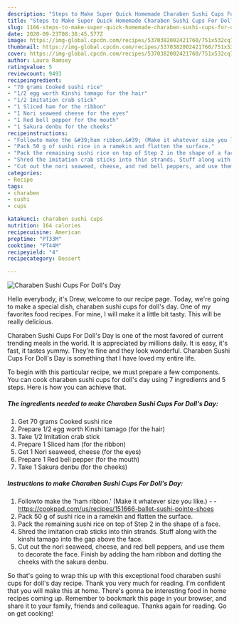 ```yaml
---
description: "Steps to Make Super Quick Homemade Charaben Sushi Cups For Doll&amp;#39;s Day"
title: "Steps to Make Super Quick Homemade Charaben Sushi Cups For Doll&amp;#39;s Day"
slug: 1166-steps-to-make-super-quick-homemade-charaben-sushi-cups-for-doll-and-39-s-day
date: 2020-09-23T08:38:45.577Z
image: https://img-global.cpcdn.com/recipes/5370382002421760/751x532cq70/charaben-sushi-cups-for-dolls-day-recipe-main-photo.jpg
thumbnail: https://img-global.cpcdn.com/recipes/5370382002421760/751x532cq70/charaben-sushi-cups-for-dolls-day-recipe-main-photo.jpg
cover: https://img-global.cpcdn.com/recipes/5370382002421760/751x532cq70/charaben-sushi-cups-for-dolls-day-recipe-main-photo.jpg
author: Laura Ramsey
ratingvalue: 5
reviewcount: 9493
recipeingredient:
- "70 grams Cooked sushi rice"
- "1/2 egg worth Kinshi tamago for the hair"
- "1/2 Imitation crab stick"
- "1 Sliced ham for the ribbon"
- "1 Nori seaweed cheese for the eyes"
- "1 Red bell pepper for the mouth"
- "1 Sakura denbu for the cheeks"
recipeinstructions:
- "Followto make the &#39;ham ribbon.&#39; (Make it whatever size you like.)  https://cookpad.com/us/recipes/151666-ballet-sushi-pointe-shoes"
- "Pack 50 g of sushi rice in a ramekin and flatten the surface."
- "Pack the remaining sushi rice on top of Step 2 in the shape of a face."
- "Shred the imitation crab sticks into thin strands. Stuff along with the kinshi tamago into the gap above the face."
- "Cut out the nori seaweed, cheese, and red bell peppers, and use them to decorate the face. Finish by adding the ham ribbon and dotting the cheeks with the sakura denbu."
categories:
- Recipe
tags:
- charaben
- sushi
- cups

katakunci: charaben sushi cups 
nutrition: 164 calories
recipecuisine: American
preptime: "PT33M"
cooktime: "PT44M"
recipeyield: "4"
recipecategory: Dessert

---
```



![Charaben Sushi Cups For Doll&#39;s Day](https://img-global.cpcdn.com/recipes/5370382002421760/751x532cq70/charaben-sushi-cups-for-dolls-day-recipe-main-photo.jpg)

Hello everybody, it's Drew, welcome to our recipe page. Today, we're going to make a special dish, charaben sushi cups for doll&#39;s day. One of my favorites food recipes. For mine, I will make it a little bit tasty. This will be really delicious.

Charaben Sushi Cups For Doll&#39;s Day is one of the most favored of current trending meals in the world. It is appreciated by millions daily. It is easy, it's fast, it tastes yummy. They're fine and they look wonderful. Charaben Sushi Cups For Doll&#39;s Day is something that I have loved my entire life.




To begin with this particular recipe, we must prepare a few components. You can cook charaben sushi cups for doll&#39;s day using 7 ingredients and 5 steps. Here is how you can achieve that.

<!--inarticleads1-->

##### The ingredients needed to make Charaben Sushi Cups For Doll&#39;s Day:

1. Get 70 grams Cooked sushi rice
1. Prepare 1/2 egg worth Kinshi tamago (for the hair)
1. Take 1/2 Imitation crab stick
1. Prepare 1 Sliced ham (for the ribbon)
1. Get 1 Nori seaweed, cheese (for the eyes)
1. Prepare 1 Red bell pepper (for the mouth)
1. Take 1 Sakura denbu (for the cheeks)




<!--inarticleads2-->

##### Instructions to make Charaben Sushi Cups For Doll&#39;s Day:

1. Followto make the &#39;ham ribbon.&#39; (Make it whatever size you like.) -  - https://cookpad.com/us/recipes/151666-ballet-sushi-pointe-shoes
1. Pack 50 g of sushi rice in a ramekin and flatten the surface.
1. Pack the remaining sushi rice on top of Step 2 in the shape of a face.
1. Shred the imitation crab sticks into thin strands. Stuff along with the kinshi tamago into the gap above the face.
1. Cut out the nori seaweed, cheese, and red bell peppers, and use them to decorate the face. Finish by adding the ham ribbon and dotting the cheeks with the sakura denbu.




So that's going to wrap this up with this exceptional food charaben sushi cups for doll&#39;s day recipe. Thank you very much for reading. I'm confident that you will make this at home. There's gonna be interesting food in home recipes coming up. Remember to bookmark this page in your browser, and share it to your family, friends and colleague. Thanks again for reading. Go on get cooking!
